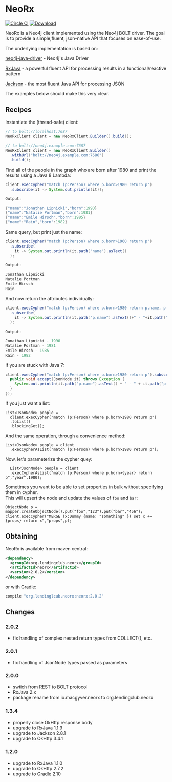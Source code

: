 # NeoRx

[![Circle CI](https://circleci.com/gh/LendingClub/neorx.svg?style=svg)](https://circleci.com/gh/LendingClub/neorx)
[ ![Download](https://api.bintray.com/packages/lendingclub/OSS/NeoRx/images/download.svg) ](https://bintray.com/lendingclub/OSS/NeoRx/_latestVersion)

NeoRx is a Neo4j client implemented using the Neo4j BOLT driver.  The goal is to provide a simple,fluent, json-native API that focuses on ease-of-use.

The underlying implementation is based on:

[neo4j-java-driver](https://github.com/neo4j/neo4j-java-driver) - Neo4j's Java Driver

[RxJava](https://github.com/ReactiveX/RxJava) - a powerful fluent API for processing results in a functional/reactive pattern

[Jackson](https://github.com/FasterXML/jackson) - the most fluent Java API for processing JSON 

The examples below should make this very clear.



## Recipes

Instantiate the (thread-safe) client:
```java
// to bolt://localhost:7687
NeoRxClient client = new NeoRxClient.Builder().build();
    
// to bolt://neo4j.example.com:7687
NeoRxClient client = new NeoRxClient.Builder()
  .withUrl("bolt://neo4j.example.com:7686")
  .build(); 
```

Find all of the people in the graph who are born after 1980 and print the results using a Java 8 Lambda:
```java
client.execCypher("match (p:Person) where p.born>1980 return p")
  .subscribe(it -> System.out.println(it));

Output:

{"name":"Jonathan Lipnicki","born":1990}
{"name":"Natalie Portman","born":1981}
{"name":"Emile Hirsch","born":1985}
{"name":"Rain","born":1982}
```

Same query, but print just the name:
```java
client.execCypher("match (p:Person) where p.born>1960 return p")
  .subscribe(
    it -> System.out.println(it.path("name").asText()
  );
    
Output:

Jonathan Lipnicki
Natalie Portman
Emile Hirsch
Rain
```

And now return the attributes individually:
```java
client.execCypher("match (p:Person) where p.born>1980 return p.name, p.born")
  .subscribe(
    it -> System.out.println(it.path("p.name").asText()+" - "+it.path("p.born").asInt())
  );
    
Output:

Jonathan Lipnicki - 1990
Natalie Portman - 1981
Emile Hirsch - 1985
Rain - 1982
```
If you are stuck with Java 7:

```java
client.execCypher("match (p:Person) where p.born>1980 return p").subscribe(new Consumer<JsonNode>() {
  public void accept(JsonNode it) throws Exception {
    System.out.println(it.path("p.name").asText() + " - " + it.path("p.born").asInt());
  }
});
```


If you just want a list:
```
List<JsonNode> people = 
  client.execCypher("match (p:Person) where p.born>1980 return p")
  .toList()
  .blockingGet();
```

And the same operation, through a convenience method:
```
List<JsonNode> people = client
  .execCypherAsList("match (p:Person) where p.born>1980 return p");
```       


Now, let's parameterize the cypher quey:
```
  List<JsonNode> people = client
  .execCypherAsList("match (p:Person) where p.born>{year} return p","year",1980);
```

Sometimes you want to be able to set properties in bulk without specifying them in cypher.  
This will upsert the node and update the values of ```foo``` and ```bar```:
```
ObjectNode p = mapper.createObjectNode().put("foo","123").put("bar","456");
client.execCypher("MERGE (x:Dummy {name: "something" }) set x += {props} return x","props",p); 
```

## Obtaining


NeoRx is available from maven central:

```xml
<dependency>
  <groupId>org.lendingclub.neorx</groupId>
  <artifactId>neorx</artifactId>
  <version>2.0.2</version>
</dependency>
```

or with Gradle:

```groovy
compile "org.lendinglcub.neorx:neorx:2.0.2"
```


## Changes

### 2.0.2
* fix handling of complex nested return types from COLLECT(), etc.

### 2.0.1
* fix handling of JsonNode types passed as parameters

### 2.0.0
* swtich from REST to BOLT protocol
* RxJava 2.x
* package rename from io.macgyver.neorx to org.lendingclub.neorx

### 1.3.4

* properly close OkHttp response body
* upgrade to RxJava 1.1.9
* upgrade to Jackson 2.8.1
* upgrade to OkHttp 3.4.1


### 1.2.0

* upgrade to RxJava 1.1.0
* upgrade to OkHttp 2.7.2
* upgrade to Gradle 2.10
